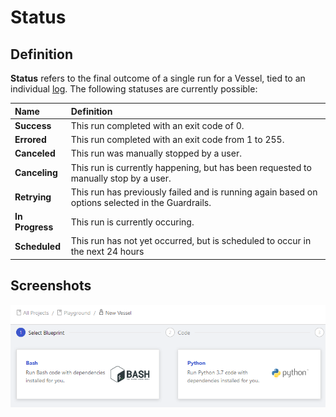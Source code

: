 # Status

## Definition

**Status** refers to the final outcome of a single run for a Vessel, tied to an individual [log](../logs.md). The following statuses are currently possible:

| Name | Definition |
| :--- | :--- |
| **Success** | This run completed with an exit code of 0. |
| **Errored** | This run completed with an exit code from 1 to 255. |
| **Canceled** | This run was manually stopped by a user. |
| **Canceling** | This run is currently happening, but has been requested to manually stop by a user.  |
| **Retrying** | This run has previously failed and is running again based on options selected in the Guardrails. |
| **In Progress** | This run is currently occuring. |
| **Scheduled** | This run has not yet occurred, but is scheduled to occur in the next 24 hours |

## Screenshots

![From the Top: Scheduled, In Progress, Errored, Success, Canceled, Retrying](../../.gitbook/assets/image%20%2824%29.png)

